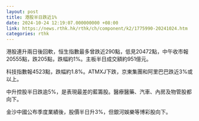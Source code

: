 ```yaml
---
layout: post
title: 港股半日跌近1%
date: 2024-10-24 12:19:07.000000000 +08:00
link: https://news.rthk.hk/rthk/ch/component/k2/1775990-20241024.htm
categories: rthk
---
```


港股連升兩日後回軟，恒生指數最多曾跌近290點，低見20472點，中午收市報20555點，跌205點，跌幅約1%。主板半日成交額約951億元。

科技指數報4523點，跌幅約1.8%。ATMXJ下跌，京東集團和阿里巴巴跌近3%或以上。

中升控股半日跌逾5%，是表現最差的藍籌股。醫療醫藥、汽車、內房及物管股都向下。

金沙中國公布季度業績後，股價半日升3%，但銀河娛樂等博彩股向下。
